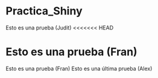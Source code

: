 # Practica_Shiny

Esto es una prueba (Judit)
<<<<<<< HEAD

Esto es una prueba (Fran)
=======
Esto es una prueba (Fran)
Esto es una última prueba (Alex)

